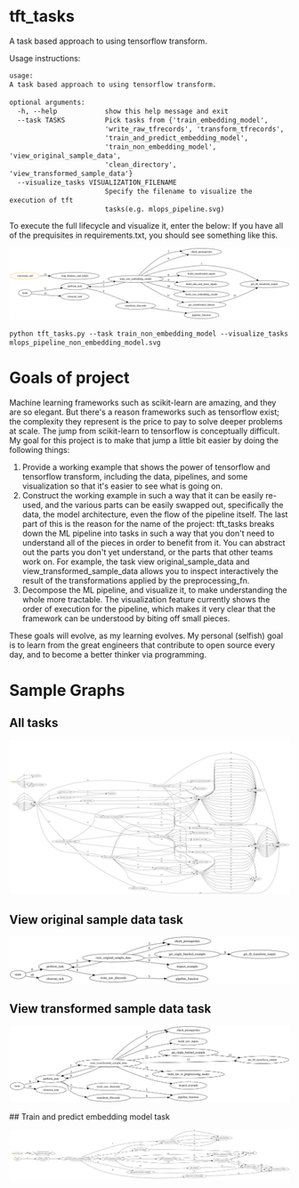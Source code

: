 # tft_tasks

A task based approach to using tensorflow transform. 

Usage instructions:

```
usage: 
A task based approach to using tensorflow transform.

optional arguments:
  -h, --help            show this help message and exit
  --task TASKS          Pick tasks from {'train_embedding_model',
                        'write_raw_tfrecords', 'transform_tfrecords',
                        'train_and_predict_embedding_model',
                        'train_non_embedding_model', 'view_original_sample_data',
                        'clean_directory', 'view_transformed_sample_data'}
  --visualize_tasks VISUALIZATION_FILENAME
                        Specify the filename to visualize the execution of tft
                        tasks(e.g. mlops_pipeline.svg)
```

To execute the full lifecycle and visualize it, enter the below:
If you have all of the prequisites in requirements.txt, you should see something like this. 
<p align="center">
<img src="example_images/mlops_pipeline_non_embedding_model.svg", title="pipeline graph", alt="A picture of a graph made up of functions.">
</p>

```
python tft_tasks.py --task train_non_embedding_model --visualize_tasks mlops_pipeline_non_embedding_model.svg
```

# Goals of project

Machine learning frameworks such as scikit-learn are amazing, and they are so elegant.  But there's a reason frameworks such as tensorflow exist; the complexity they represent is the price to pay to solve deeper problems at scale.  The jump from scikit-learn to tensorflow is conceptually difficult.  My goal for this project is to make that jump a little bit easier by doing the following things:

1. Provide a working example that shows the power of tensorflow and tensorflow transform, including the data, pipelines, and some visualization so that it's easier to see what is going on.
2. Construct the working example in such a way that it can be easily re-used, and the various parts can be easily swapped out, specifically the data, the model architecture, even the flow of the pipeline itself.  The last part of this is the reason for the name of the project: tft_tasks breaks down the ML pipeline into tasks in such a way that you don't need to understand all of the pieces in order to benefit from it.  You can abstract out the parts you don't yet understand, or the parts that other teams work on.  For example, the task view original_sample_data and view_transformed_sample_data allows you to inspect interactively the result of the transformations applied by the preprocessing_fn.
3. Decompose the ML pipeline, and visualize it, to make understanding the whole more tractable.  The visualization feature currently shows the order of execution for the pipeline, which makes it very clear that the framework can be understood by biting off small pieces.  
   
These goals will evolve, as my learning evolves.  My personal (selfish) goal is to learn from the great engineers that contribute to open source every day, and to become a better thinker via programming.   

# Sample Graphs

## All tasks
<p align="center">
<img src="example_images/all_tasks.png", title="All tasks graph", alt="A picture of a graph made up of functions.">
</p>

## View original sample data task
<p align="center">
<img src="example_images/view_original_sample_data.svg", title="View original sample data graph", alt="A picture of a graph made up of functions.">
</p>

## View transformed sample data task
<p align="center">
<img src="example_images/view_transformed_sample_data.svg", title="View transformed sample data graph", alt="A picture of a graph made up of functions.">
</p>
## Train and predict embedding model task
<p align="center">
<img src="example_images/train_and_predict_embedding_model.png", title="full pipeline graph", alt="A picture of a graph made up of functions.">
</p>
